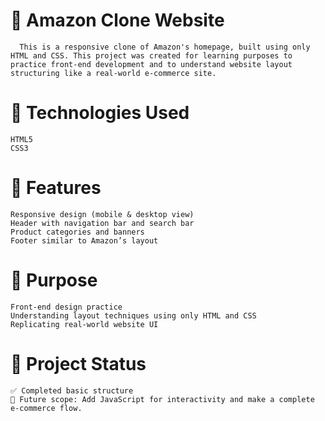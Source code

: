 # 🛒 Amazon Clone Website
      This is a responsive clone of Amazon's homepage, built using only HTML and CSS. This project was created for learning purposes to practice front-end development and to understand website layout structuring like a real-world e-commerce site.

# 🔧 Technologies Used
    HTML5
    CSS3

# 📱 Features
    Responsive design (mobile & desktop view)
    Header with navigation bar and search bar
    Product categories and banners
    Footer similar to Amazon’s layout

# 🎯 Purpose
    Front-end design practice
    Understanding layout techniques using only HTML and CSS
    Replicating real-world website UI

# 📂 Project Status
    ✅ Completed basic structure
    🚀 Future scope: Add JavaScript for interactivity and make a complete e-commerce flow.
